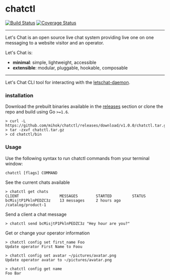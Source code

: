 # chatctl

[![Build Status](https://travis-ci.org/mihok/chatctl.svg?branch=master)](https://travis-ci.org/mihok/chatctl)
[![Coverage Status](https://coveralls.io/repos/github/mihok/chatctl/badge.svg?branch=master)](https://coveralls.io/github/mihok/chatctl?branch=master)

---

Let's Chat is an open source live chat system providing live one on one messaging to a website visitor and an operator.

Let's Chat is:
-   **minimal**: simple, lightweight, accessible
-   **extensible**: modular, pluggable, hookable, composable

---

Let's Chat CLI tool for interacting with the [letschat-daemon](https://github.com/mihok/letschat-daemon).

### installation

Download the prebuilt binaries available in the [releases]() section or clone the repo and build using Go `>=1.6`.

```
> curl -L https://github.com/mihok/chatctl/releases/download/v1.0.0/chatctl.tar.gz
> tar -zxvf chatctl.tar.gz
> cd chatctl/bin
```

### Usage

Use the following syntax to run chatctl commands from your terminal window:

```
chatctl [flags] COMMAND
```

See the current chats available

```
> chatctl get chats
CLIENT                  MESSAGES        STARTED         STATUS
bcMisjtP1PklnPEDZC3z    13 messages     2 hours ago     /catalog/product-1
```

Send a client a chat message

```
> chatctl send bcMisjtP1PklnPEDZC3z "Hey hour are you?"
```

Get or change your operator information

```
> chatctl config set first_name Foo
Update operator First Name to Foou

> chatctl config set avatar ~/pictures/avatar.png
Update operator avatar to ~/pictures/avatar.png

> chatctl config get name
Foo Bar
```
